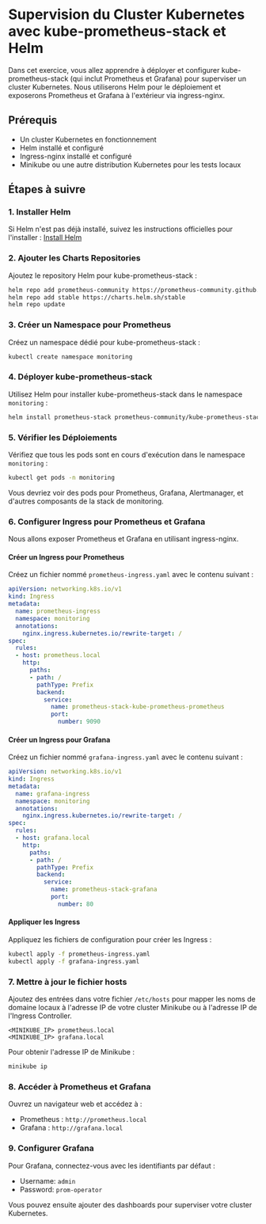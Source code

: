 # Supervision du Cluster Kubernetes avec kube-prometheus-stack et Helm

Dans cet exercice, vous allez apprendre à déployer et configurer kube-prometheus-stack (qui inclut Prometheus et Grafana) pour superviser un cluster Kubernetes. Nous utiliserons Helm pour le déploiement et exposerons Prometheus et Grafana à l'extérieur via ingress-nginx.

## Prérequis

- Un cluster Kubernetes en fonctionnement
- Helm installé et configuré
- Ingress-nginx installé et configuré
- Minikube ou une autre distribution Kubernetes pour les tests locaux

## Étapes à suivre

### 1. Installer Helm

Si Helm n'est pas déjà installé, suivez les instructions officielles pour l'installer : [Install Helm](https://helm.sh/docs/intro/install/)

### 2. Ajouter les Charts Repositories

Ajoutez le repository Helm pour kube-prometheus-stack :

```bash
helm repo add prometheus-community https://prometheus-community.github.io/helm-charts
helm repo add stable https://charts.helm.sh/stable
helm repo update
```

### 3. Créer un Namespace pour Prometheus

Créez un namespace dédié pour kube-prometheus-stack :

```bash
kubectl create namespace monitoring
```

### 4. Déployer kube-prometheus-stack

Utilisez Helm pour installer kube-prometheus-stack dans le namespace `monitoring` :

```bash
helm install prometheus-stack prometheus-community/kube-prometheus-stack --namespace monitoring
```

### 5. Vérifier les Déploiements

Vérifiez que tous les pods sont en cours d'exécution dans le namespace `monitoring` :

```bash
kubectl get pods -n monitoring
```

Vous devriez voir des pods pour Prometheus, Grafana, Alertmanager, et d'autres composants de la stack de monitoring.

### 6. Configurer Ingress pour Prometheus et Grafana

Nous allons exposer Prometheus et Grafana en utilisant ingress-nginx.

#### Créer un Ingress pour Prometheus

Créez un fichier nommé `prometheus-ingress.yaml` avec le contenu suivant :

```yaml
apiVersion: networking.k8s.io/v1
kind: Ingress
metadata:
  name: prometheus-ingress
  namespace: monitoring
  annotations:
    nginx.ingress.kubernetes.io/rewrite-target: /
spec:
  rules:
  - host: prometheus.local
    http:
      paths:
      - path: /
        pathType: Prefix
        backend:
          service:
            name: prometheus-stack-kube-prometheus-prometheus
            port:
              number: 9090
```

#### Créer un Ingress pour Grafana

Créez un fichier nommé `grafana-ingress.yaml` avec le contenu suivant :

```yaml
apiVersion: networking.k8s.io/v1
kind: Ingress
metadata:
  name: grafana-ingress
  namespace: monitoring
  annotations:
    nginx.ingress.kubernetes.io/rewrite-target: /
spec:
  rules:
  - host: grafana.local
    http:
      paths:
      - path: /
        pathType: Prefix
        backend:
          service:
            name: prometheus-stack-grafana
            port:
              number: 80
```

#### Appliquer les Ingress

Appliquez les fichiers de configuration pour créer les Ingress :

```bash
kubectl apply -f prometheus-ingress.yaml
kubectl apply -f grafana-ingress.yaml
```

### 7. Mettre à jour le fichier hosts

Ajoutez des entrées dans votre fichier `/etc/hosts` pour mapper les noms de domaine locaux à l'adresse IP de votre cluster Minikube ou à l'adresse IP de l'Ingress Controller.

```plaintext
<MINIKUBE_IP> prometheus.local
<MINIKUBE_IP> grafana.local
```

Pour obtenir l'adresse IP de Minikube :

```bash
minikube ip
```

### 8. Accéder à Prometheus et Grafana

Ouvrez un navigateur web et accédez à :

- Prometheus : `http://prometheus.local`
- Grafana : `http://grafana.local`

### 9. Configurer Grafana

Pour Grafana, connectez-vous avec les identifiants par défaut :

- Username: `admin`
- Password: `prom-operator`

Vous pouvez ensuite ajouter des dashboards pour superviser votre cluster Kubernetes.
